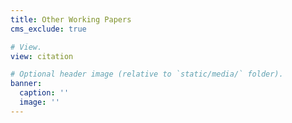 ```yaml
---
title: Other Working Papers
cms_exclude: true

# View.
view: citation

# Optional header image (relative to `static/media/` folder).
banner:
  caption: ''
  image: ''
---
```

